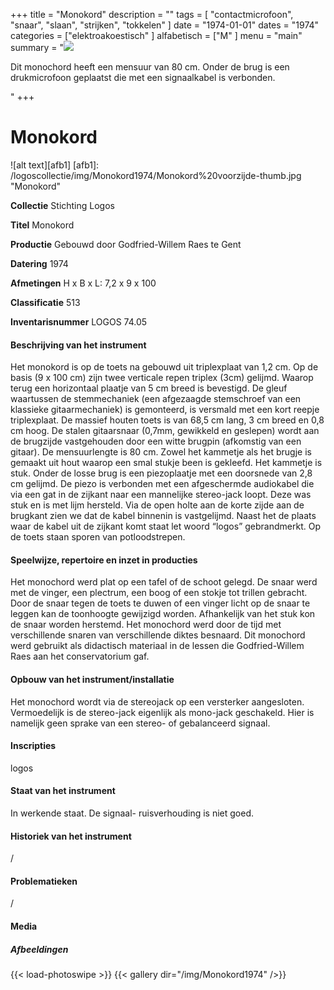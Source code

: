 ﻿+++
title = "Monokord"
description = ""
tags = [ "contactmicrofoon", "snaar", "slaan", "strijken", "tokkelen"
]
date = "1974-01-01"
dates = "1974"
categories = ["elektroakoestisch"
]
alfabetisch = ["M"
]
menu = "main"
summary = "<a href='/logoscollectie/1974/monokord1974'><img src='/logoscollectie/img/Monokord1974/Monokord%20voorzijde-thumb.jpg'></a><p>Dit monochord heeft een mensuur van 80 cm. Onder de brug is een drukmicrofoon geplaatst die met een signaalkabel is verbonden.</p>"
+++


# Monokord

![alt text][afb1]
[afb1]: /logoscollectie/img/Monokord1974/Monokord%20voorzijde-thumb.jpg "Monokord"

**Collectie** 
Stichting Logos

**Titel**
Monokord

**Productie**
Gebouwd door Godfried-Willem Raes te Gent

**Datering**
1974

**Afmetingen**
H x B x L: 7,2 x 9 x 100

**Classificatie**
513

**Inventarisnummer**
LOGOS 74.05

#### Beschrijving van het instrument
Het monokord is op de toets na gebouwd uit triplexplaat van 1,2 cm. Op de basis (9 x 100 cm) zijn twee verticale repen triplex (3cm) gelijmd. Waarop terug een horizontaal plaatje van 5 cm breed is bevestigd. De gleuf waartussen de stemmechaniek (een afgezaagde stemschroef van een klassieke gitaarmechaniek) is gemonteerd, is versmald met een kort reepje triplexplaat. De massief houten toets is van 68,5 cm lang, 3 cm breed en 0,8 cm hoog. De stalen gitaarsnaar (0,7mm, gewikkeld en geslepen) wordt aan de brugzijde vastgehouden door een witte brugpin (afkomstig van een gitaar). De mensuurlengte is 80 cm. Zowel het kammetje als het brugje is gemaakt uit hout waarop een smal stukje been is gekleefd. Het kammetje is stuk. Onder de losse brug is een piezoplaatje met een doorsnede van 2,8 cm gelijmd. De piezo is verbonden met een afgeschermde audiokabel die via een gat in de zijkant naar een mannelijke stereo-jack loopt. Deze was stuk en is met lijm hersteld. Via de open holte aan de korte zijde aan de brugkant zien we dat de kabel binnenin is vastgelijmd. Naast het de plaats waar de kabel uit de zijkant komt staat let woord “logos” gebrandmerkt. Op de toets staan sporen van potloodstrepen.

#### Speelwijze, repertoire en inzet in producties
Het monochord werd plat op een tafel of de schoot gelegd. De snaar werd met de vinger, een plectrum, een boog of een stokje tot trillen gebracht. Door de snaar tegen de toets te duwen of een vinger licht op de snaar te leggen kan de toonhoogte gewijzigd worden. Afhankelijk van het stuk kon de snaar worden herstemd. Het monochord werd door de tijd met verschillende snaren van verschillende diktes besnaard. Dit monochord werd gebruikt als didactisch materiaal in de lessen die Godfried-Willem Raes aan het conservatorium gaf.

#### Opbouw van het instrument/installatie
Het monochord wordt via de stereojack op een versterker aangesloten. Vermoedelijk is de stereo-jack eigenlijk als mono-jack geschakeld. Hier is namelijk geen sprake van een stereo- of gebalanceerd signaal.

#### Inscripties
logos

#### Staat van het instrument
In werkende staat. De signaal- ruisverhouding is niet goed.

#### Historiek van het instrument
/

#### Problematieken
/

#### Media
##### Afbeeldingen
{{< load-photoswipe >}}
{{< gallery dir="/img/Monokord1974" />}}
